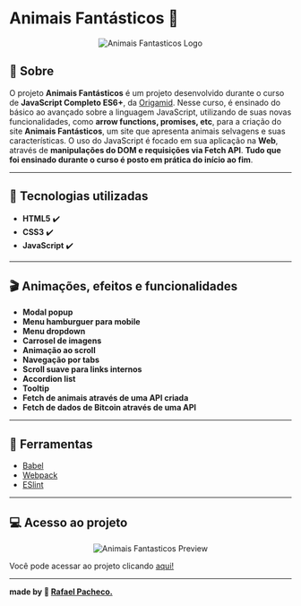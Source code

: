 # Animais Fantásticos :lion:

<p align="center">
  <img src="https://i.imgur.com/j0zoze0.jpg" alt="Animais Fantasticos Logo"/>
</p>

## :book: Sobre

 O projeto **Animais Fantásticos** é um projeto desenvolvido durante o curso de **JavaScript Completo ES6+**, da [Origamid](https://www.origamid.com/). Nesse curso, é ensinado do básico ao avançado sobre a linguagem JavaScript, utilizando de suas novas funcionalidades, como **arrow functions, promises, etc**, para a criação do site **Animais Fantásticos**, um site que apresenta animais selvagens e suas características. O uso do JavaScript é focado em sua aplicação na **Web**, através de **manipulações do DOM e requisições via Fetch API**. **Tudo que foi ensinado durante o curso é posto em prática do início ao fim**.

---

## :rocket: Tecnologias utilizadas

- **HTML5** :heavy_check_mark:
- **CSS3** :heavy_check_mark:
- **JavaScript** :heavy_check_mark:

---

## :clapper: Animações, efeitos e funcionalidades

- **Modal popup** 
- **Menu hamburguer para mobile** 
- **Menu dropdown**
- **Carrosel de imagens**
- **Animação ao scroll**
- **Navegação por tabs**
- **Scroll suave para links internos**
- **Accordion list**
- **Tooltip**
- **Fetch de animais através de uma API criada**
- **Fetch de dados de Bitcoin através de uma API**

---
## :wrench: Ferramentas

- [Babel](https://babeljs.io/) 
- [Webpack](https://webpack.js.org/) 
- [ESlint](https://eslint.org/) 


---

## :computer: Acesso ao projeto

<p align="center">
  <img src="https://i.imgur.com/gy2THtd.jpg" alt="Animais Fantasticos Preview"/>
</p>

Você pode acessar ao projeto clicando [aqui!](https://rafaelhmp.github.io/animais-fantasticos/)

---

**made by :rocket: [Rafael Pacheco.](https://github.com/rafaelhmp)**
